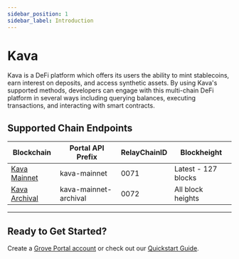 ```yaml
---
sidebar_position: 1
sidebar_label: Introduction
---
```


# Kava

Kava is a DeFi platform which offers its users the ability to mint stablecoins, earn interest on deposits, and access synthetic assets. By using Kava's supported methods, developers can engage with this multi-chain DeFi platform in several ways including querying balances, executing transactions, and interacting with smart contracts.

## Supported Chain Endpoints

| Blockchain                                 | Portal API Prefix     | RelayChainID | Blockheight         |
| ------------------------------------------ | --------------------- | ------------ | ------------------- |
| [Kava Mainnet](./endpoints/kava-mainnet)   | kava-mainnet          | 0071         | Latest - 127 blocks |
| [Kava Archival](./endpoints/kava-archival) | kava-mainnet-archival | 0072         | All block heights   |

---

## Ready to Get Started?

Create a [Grove Portal account](https://portal.grove.city) or check out our [Quickstart Guide](/guides/getting-started/quickstart).
